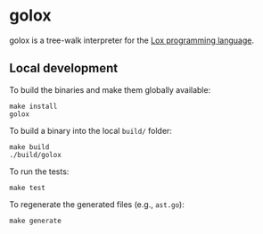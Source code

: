 # golox

golox is a tree-walk interpreter for the [Lox programming language](https://github.com/munificent/craftinginterpreters).

## Local development

To build the binaries and make them globally available:

```
make install
golox
```

To build a binary into the local `build/` folder:

```
make build
./build/golox
```

To run the tests:

```
make test
```

To regenerate the generated files (e.g., `ast.go`): 

```
make generate
```
